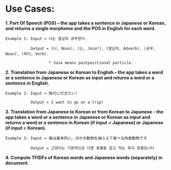 # Use Cases:

**1. Part Of Speech (POS) – the app takes a sentence in Japanese or Korean, and returns a single morpheme and the POS in English for each word.**
	
	Example 1: Input = 나는 열심히 공부한다. 

               Output = (나, Noun), (는, Josa*), (열심히, Adverb), (공부, Noun), (하다, Verb).

                       * Josa means postpositional particle. 
                       
**2. Translation from Japanese or Korean to English – the app takes a word or a sentence in Japanese or Korean as input and returns a word or a sentence in English.**
       
	Example 2: Input = 旅行に行きたい!  

               Output = I want to go on a trip!

**3. Translation from Japanese to Korean or from Korean to Japanese - the app takes a word or a sentence in Japanese or Korean as input and returns a word or a sentence in Korean (if input = Japanese) or Japanese (if input = Korean).**

	Example 3: Input = 猫は基本的に、ほかの動物を捕らえて食べる肉食動物です

               Output = 고양이는 기본적으로 다른 동물을 잡고 먹는 육식 동물입니다

**4.  Compute TFIDFs of Korean words and Japanese words (separately) in document**. 
 
          
